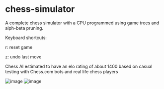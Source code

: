 # chess-simulator
A complete chess simulator with a CPU programmed using game trees and alph-beta pruning. 

Keyboard shortcuts:

r: reset game

z: undo last move

Chess AI estimated to have an elo rating of about 1400 based on casual testing with Chess.com bots and real life chess players

![image](https://github.com/kevinshi-git/chess-simulator/assets/76260759/2849fa65-e1af-4ac3-b10d-22ef198bd398)
![image](https://github.com/kevinshi-git/chess-simulator/assets/76260759/93fe8b29-583b-4f8a-a907-391a2aefa68f)
